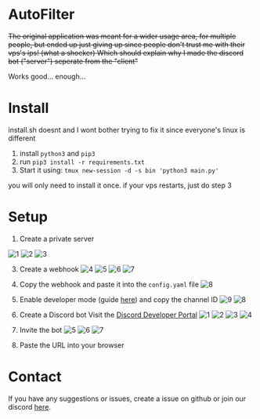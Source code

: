 # AutoFilter

~~The original application was meant for a wider usage area, for multiple people, but ended up just giving up since people don't trust me with their vps's ips! (what a shocker)
Which should explain why I made the discord bot ("server") seperate from the "client"~~

Works good... enough...

# Install
install.sh doesnt and I wont bother trying to fix it since everyone's linux is different

1. install `python3` and `pip3`
2. run `pip3 install -r requirements.txt`
3. Start it using: `tmux new-session -d -s bin 'python3 main.py'`

you will only need to install it once. if your vps restarts, just do step 3

# Setup
1. Create a private server

![1](https://github.com/Macro-HQ/AutoFilter/assets/84185962/5264e1ea-1474-4144-9704-6a5e69f29e6a)
![2](https://github.com/Macro-HQ/AutoFilter/assets/84185962/4f53abff-9ffa-4153-ab84-623fb2d3727c)
![3](https://github.com/Macro-HQ/AutoFilter/assets/84185962/decf6b8e-7b72-4ce0-aaad-d51b2d067fcc)

3. Create a webhook
![4](https://github.com/Macro-HQ/AutoFilter/assets/84185962/637038d4-d268-44bc-9249-bb06851794de)
![5](https://github.com/Macro-HQ/AutoFilter/assets/84185962/84e49eff-2301-4a85-aa83-800f83cbbcc9)
![6](https://github.com/Macro-HQ/AutoFilter/assets/84185962/d0f4777e-a21e-4deb-bf97-fa8ac9f470d1)
![7](https://github.com/Macro-HQ/AutoFilter/assets/84185962/83633878-aa99-4429-ac9b-d0d9a3f63b8c)

4. Copy the webhook and paste it into the `config.yaml` file
![8](https://github.com/Macro-HQ/AutoFilter/assets/84185962/a89821b6-bd36-4abe-b5e9-6bfd6c9e39b8)

5. Enable developer mode (guide [here](https://www.howtogeek.com/714348/how-to-enable-or-disable-developer-mode-on-discord/)) and copy the channel ID
![9](https://github.com/Macro-HQ/AutoFilter/assets/84185962/e170e560-04e7-4c4c-89e5-66c827f50032)
![8](https://github.com/Macro-HQ/AutoFilter/assets/84185962/5f1c9775-5558-42d0-a7fc-606e860e9290)

6. Create a Discord bot
Visit the [Discord Developer Portal](https://discord.com/developers/applications/)
![1](https://github.com/Macro-HQ/AutoFilter/assets/84185962/46f87cd9-2714-451c-b8fa-d9ff3c45afb4)
![2](https://github.com/Macro-HQ/AutoFilter/assets/84185962/50d114b2-55ff-4403-b91e-5a8294634d5d)
![3](https://github.com/Macro-HQ/AutoFilter/assets/84185962/f9c372c4-1f02-444d-91fc-3e695e4cce69)
![4](https://github.com/Macro-HQ/AutoFilter/assets/84185962/3ca33c77-cc54-4b35-a73f-7dc35456ce7a)

7. Invite the bot
![5](https://github.com/Macro-HQ/AutoFilter/assets/84185962/44ce0b19-2bcd-40e7-bb6b-da98cf04cf7d)
![6](https://github.com/Macro-HQ/AutoFilter/assets/84185962/c37ab052-df3e-4359-a8ef-fa3ad77d61e2)
![7](https://github.com/Macro-HQ/AutoFilter/assets/84185962/c662802f-a0f7-4d2c-8a72-1a59308b7bf4)
8. Paste the URL into your browser

# Contact
If you have any suggestions or issues, create a issue on github or join our discord [here](https://discord.gg/8FSJWpQBHk).
